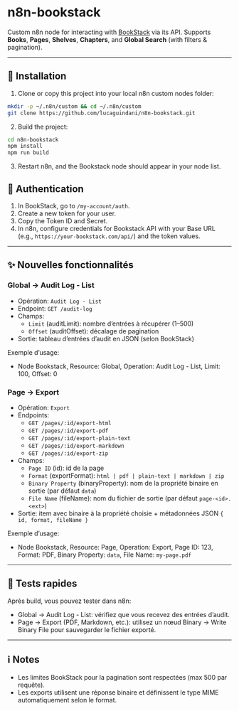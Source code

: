 # n8n-bookstack

Custom n8n node for interacting with [BookStack](https://www.bookstackapp.com/) via its API.
Supports **Books**, **Pages**, **Shelves**, **Chapters**, and **Global Search** (with filters & pagination).

---

## 🚀 Installation

1. Clone or copy this project into your local n8n custom nodes folder:  
```bash
mkdir -p ~/.n8n/custom && cd ~/.n8n/custom
git clone https://github.com/lucaguindani/n8n-bookstack.git
```
2. Build the project:
```bash
cd n8n-bookstack
npm install
npm run build
```
3. Restart n8n, and the Bookstack node should appear in your node list.

## 🔑 Authentication

1. In BookStack, go to `/my-account/auth`.
2. Create a new token for your user.
3. Copy the Token ID and Secret.
4. In n8n, configure credentials for Bookstack API with your Base URL (e.g., `https://your-bookstack.com/api/`) and the token values.

---

## ✨ Nouvelles fonctionnalités

### Global → Audit Log - List
- Opération: `Audit Log - List`
- Endpoint: `GET /audit-log`
- Champs:
  - `Limit` (auditLimit): nombre d’entrées à récupérer (1–500)
  - `Offset` (auditOffset): décalage de pagination
- Sortie: tableau d’entrées d’audit en JSON (selon BookStack)

Exemple d’usage:
- Node Bookstack, Resource: Global, Operation: Audit Log - List, Limit: 100, Offset: 0

### Page → Export
- Opération: `Export`
- Endpoints:
  - `GET /pages/:id/export-html`
  - `GET /pages/:id/export-pdf`
  - `GET /pages/:id/export-plain-text`
  - `GET /pages/:id/export-markdown`
  - `GET /pages/:id/export-zip`
- Champs:
  - `Page ID` (id): id de la page
  - `Format` (exportFormat): `html | pdf | plain-text | markdown | zip`
  - `Binary Property` (binaryProperty): nom de la propriété binaire en sortie (par défaut `data`)
  - `File Name` (fileName): nom du fichier de sortie (par défaut `page-<id>.<ext>`)
- Sortie: item avec binaire à la propriété choisie + métadonnées JSON `{ id, format, fileName }`

Exemple d’usage:
- Node Bookstack, Resource: Page, Operation: Export, Page ID: 123, Format: PDF, Binary Property: `data`, File Name: `my-page.pdf`

---

## 🧪 Tests rapides

Après build, vous pouvez tester dans n8n:
- Global → Audit Log - List: vérifiez que vous recevez des entrées d’audit.
- Page → Export (PDF, Markdown, etc.): utilisez un nœud Binary → Write Binary File pour sauvegarder le fichier exporté.

---

## ℹ️ Notes
- Les limites BookStack pour la pagination sont respectées (max 500 par requête).
- Les exports utilisent une réponse binaire et définissent le type MIME automatiquement selon le format.
